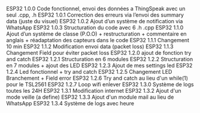 ESP32 1.0.0	Code fonctionnel, envoi des données a ThingSpeak avec un seul .cpp, .h
ESP32 1.0.1	Correction des erreurs via l’envoi des summary data (juste du visuel)
ESP32 1.0.2	Ajout d’un système de notification via WhatsApp
ESP32 1.0.3	Structuration du code avec 6 .h .cpp 
ESP32 1.1.0	Ajout d’un système de classe (P.O.O) + restructuration + commentaire en anglais + réadaptation des capteurs dans le code 
ESP32 1.1.1 Changement 10 min
ESP32 1.1.2 Modification envoi data (packet loss)
ESP32 1.1.3 Changement Field pour éviter packet loss
ESP32 1.2.0 ajout de fonction try and catch
ESP32 1.2.1 Structuration en 6 modules
ESP32 1.2.2 Structuration en 7 modules + ajout des LED
ESP32 1.2.3 Ajout de mes settings led 
ESP32 1.2.4 Led fonctionnel + try and catch 
ESP32 1.2.5 Changement LED Branchement + Field error 
ESP32 1.2.6 Try and catch au lieu d'un while(1) pour le TSL2561 
ESP32 1.2.7 Loop wifi enlever
ESP32 1.3.0 Système de logs toutes les 24H
ESP32 1.3.1 Modification internet 
ESP32 1.3.2 Ajout d'un mode veille (a define)
ESP32 1.3.3 Ajout d'un module mail au lieu de WhatsApp
ESP32 1.3.4 Système de logs avec heure
